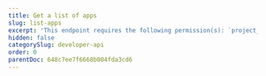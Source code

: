 ```yaml
---
title: Get a list of apps
slug: list-apps
excerpt: 'This endpoint requires the following permission(s): `project_configuration:apps:read`.'
hidden: false
categorySlug: developer-api
order: 0
parentDoc: 648c7ee7f6668b004fda3cd6
---
```

